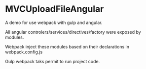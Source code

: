 # MVCUploadFileAngular

A demo for use webpack with gulp and angular.

All angular controlers/services/directives/factory were exposed by modules.

Webpack inject these modules based on their declarations in webpack.config.js

Gulp webpack taks permit to run project code.
